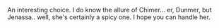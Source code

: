 An interesting choice. I do know the allure of Chimer... er, Dunmer, but Jenassa.. well, she's certainly a spicy one. I hope you can handle her.

